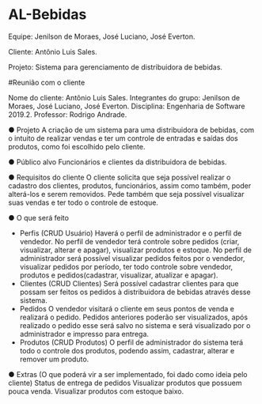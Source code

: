 # AL-Bebidas

Equipe: Jenilson de Moraes, José Luciano, José Everton.

Cliente: Antônio Luis Sales.

Projeto: Sistema para gerenciamento de distribuidora de bebidas.


#Reunião com o cliente

Nome do cliente: Antônio Luis Sales.
Integrantes do grupo: Jenilson de Moraes, José Luciano, José Everton.
Disciplina: Engenharia de Software 2019.2.
Professor: Rodrigo Andrade.


● Projeto 
A criação de um sistema para uma distribuidora de bebidas, com o intuito de realizar vendas e ter um controle de entradas e saídas dos produtos, como foi escolhido pelo cliente.

● Público alvo 
Funcionários e clientes da distribuidora de bebidas. 

● Requisitos do cliente 
O cliente solicita que seja possível realizar o cadastro dos clientes, produtos, funcionários, assim como também, poder alterá-los e serem removidos. Pede também que seja possível visualizar suas vendas e ter todo o controle de estoque.

● O que será feito 
- Perfis (CRUD Usuário) 
Haverá o perfil de administrador e o perfil de vendedor. No perfil de vendedor terá controle sobre pedidos (criar, visualizar, alterar e apagar), visualizar produtos e estoque.
No perfil de administrador será possível visualizar pedidos feitos por o vendedor, visualizar pedidos por período, ter todo controle sobre vendedor, produtos e pedidos(cadastrar, visualizar, atualizar e apagar).
- Clientes (CRUD Clientes) 
Será possível cadastrar clientes para que possam ser feitos os pedidos à distribuidora de bebidas através desse sistema.
- Pedidos 
O vendedor visitará o cliente em seus pontos de venda e realizará o pedido. Pedidos anteriores poderão ser visualizados, após realizado o pedido esse será salvo no sistema e será visualizado por o administrador e impresso para entrega.
- Produtos (CRUD Produtos)
	O perfil de administrador do sistema terá todo o controle dos produtos,  podendo assim, cadastrar, alterar e remover um produto.

● Extras (O que poderá vir a ser implementado, foi dado como ideia pelo cliente) 
Status de entrega de pedidos
Visualizar produtos que possuem pouca venda.
Visualizar produtos com estoque baixo.


